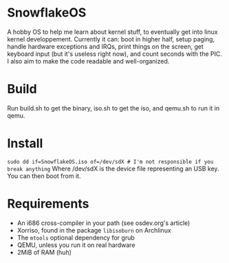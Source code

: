 # SnowflakeOS
A hobby OS to help me learn about kernel stuff, to eventually get into linux kernel developpement. Currently it can: boot in higher half, setup paging, handle hardware exceptions and IRQs, print things on the screen, get keyboard input (but it's useless right now), and count seconds with the PIC. I also aim to make the code readable and well-organized. 

# Build
Run build.sh to get the binary, iso.sh to get the iso, and qemu.sh to run it in qemu.

# Install
`sudo dd if=SnowflakeOS.iso of=/dev/sdX # I'm not responsible if you break anything`
Where /dev/sdX is the device file representing an USB key. You can then boot from it.

# Requirements
* An i686 cross-compiler in your path (see osdev.org's article)
* Xorriso, found in the package `libisoburn` on Archlinux
* The `mtools` optional dependency for grub
* QEMU, unless you run it on real hardware
* 2MiB of RAM (huh)

